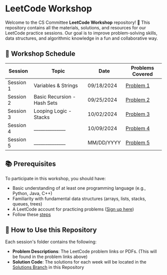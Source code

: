 # LeetCode Workshop

Welcome to the CS Committee **LeetCode Workshop** repository! 🚀 This repository contains all the materials, solutions, and resources for our LeetCode practice sessions. Our goal is to improve problem-solving skills, data structures, and algorithmic knowledge in a fun and collaborative way.

## 📅 Workshop Schedule

| **Session**  | **Topic**                      | **Date**       | **Problems Covered**                        |
|--------------|---------------------------------|----------------|---------------------------------------------|
| Session 1    | Variables & Strings             | 09/18/2024     | [Problem 1](https://docs.google.com/document/d/1WyRnhCEDad05fie-3vEXo_AF06NcMALZ6opEJZUCmC0/edit#heading=h.xfwu1rpfaxh)                          |
| Session 2    | Basic Recursion - Hash Sets     | 09/25/2024     | [Problem 2](https://docs.google.com/document/d/1Xh0kohttp1XzZ3i1asqR5SoShS4rqycII2fskR732Ok/edit#heading=h.xfwu1rpfaxh)|
| Session 3    | Looping Logic - Stacks          | 10/02/2024     | [Problem 3](https://docs.google.com/document/d/1nDGIryzF53CReAFZE_5A4djpY0xbmnTSMA-z959db7s/edit?usp=sharing)|
| Session 4    | ______________                  | 10/09/2024     | [Problem 4](link)|
| Session 5    | ______________                  | MM/DD/YYYY     | [Problem 5](link)|

## 📚 Prerequisites

To participate in this workshop, you should have:

- Basic understanding of at least one programming language (e.g., Python, Java, C++)
- Familiarity with fundamental data structures (arrays, lists, stacks, queues, trees)
- A LeetCode account for practicing problems ([Sign up here](https://leetcode.com))
- Follow these [steps](https://docs.google.com/document/d/1WyRnhCEDad05fie-3vEXo_AF06NcMALZ6opEJZUCmC0/edit#heading=h.xfwu1rpfaxh)

## 🚀 How to Use this Repository

Each session's folder contains the following:

- **Problem Descriptions**: The LeetCode problem links or PDFs. (This will be found in the problem links above)
- **Solution Code**: The solutions for each week will be located in the [Solutions Branch](https://github.com/AVC-CS-Committee/LeetCode-Workshop/tree/Solutions) in this Repository
